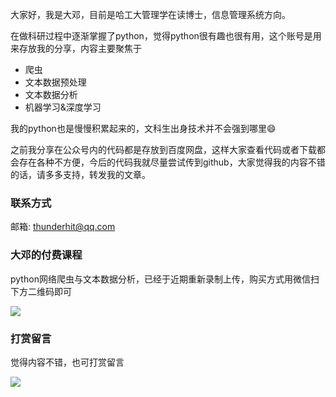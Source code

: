 大家好，我是大邓，目前是哈工大管理学在读博士，信息管理系统方向。

在做科研过程中逐渐掌握了python，觉得python很有趣也很有用，这个账号是用来存放我的分享，内容主要聚焦于

- 爬虫
- 文本数据预处理
- 文本数据分析
- 机器学习&深度学习

我的python也是慢慢积累起来的，文科生出身技术并不会强到哪里😄

之前我分享在公众号内的代码都是存放到百度网盘，这样大家查看代码或者下载都会存在各种不方便，今后的代码我就尽量尝试传到github，大家觉得我的内容不错的话，请多多支持，转发我的文章。

### 联系方式
邮箱: thunderhit@qq.com

### 大邓的付费课程

python网络爬虫与文本数据分析，已经于近期重新录制上传，购买方式用微信扫下方二维码即可

![](https://github.com/thunderhit/DaDengAndHisPython/blob/master/img/20191031.jpg)

### 打赏留言

觉得内容不错，也可打赏留言

![](https://github.com/thunderhit/DaDengAndHisPython/blob/master/img/赞赏吗.jpg)

